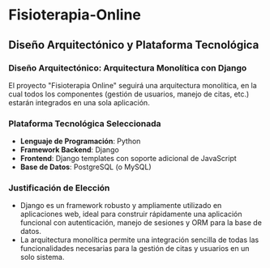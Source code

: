 # Fisioterapia-Online
## Diseño Arquitectónico y Plataforma Tecnológica

### Diseño Arquitectónico: Arquitectura Monolítica con Django
El proyecto "Fisioterapia Online" seguirá una arquitectura monolítica, en la cual todos los componentes (gestión de usuarios, manejo de citas, etc.) estarán integrados en una sola aplicación.

### Plataforma Tecnológica Seleccionada
- **Lenguaje de Programación**: Python
- **Framework Backend**: Django
- **Frontend**: Django templates con soporte adicional de JavaScript
- **Base de Datos**: PostgreSQL (o MySQL)

### Justificación de Elección
- Django es un framework robusto y ampliamente utilizado en aplicaciones web, ideal para construir rápidamente una aplicación funcional con autenticación, manejo de sesiones y ORM para la base de datos.
- La arquitectura monolítica permite una integración sencilla de todas las funcionalidades necesarias para la gestión de citas y usuarios en un solo sistema.
